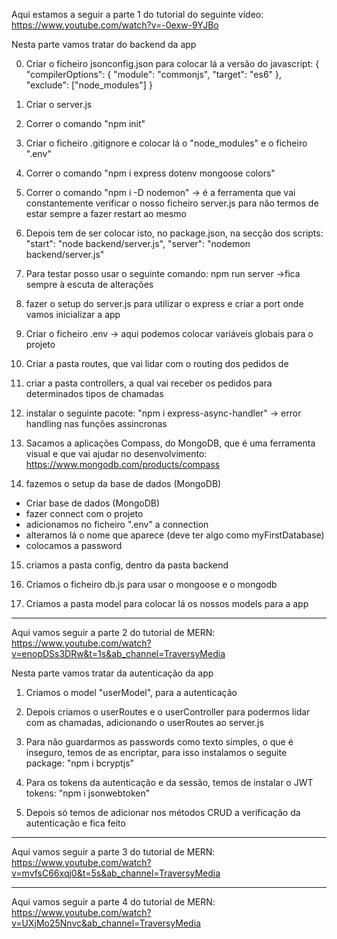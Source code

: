 Aqui estamos a seguir a parte 1 do tutorial do seguinte vídeo:
https://www.youtube.com/watch?v=-0exw-9YJBo

Nesta parte vamos tratar do backend da app

0. Criar o ficheiro jsonconfig.json para colocar lá a versão do javascript:
   {
   "compilerOptions": {
   "module": "commonjs",
   "target": "es6"
   },
   "exclude": ["node_modules"]
   }

1. Criar o server.js

2. Correr o comando "npm init"

3. Criar o ficheiro .gitignore e colocar lá o "node_modules" e o ficheiro ".env"

4. Correr o comando "npm i express dotenv mongoose colors"

5. Correr o comando "npm i -D nodemon" -> é a ferramenta que vai constantemente verificar o nosso ficheiro server.js para não termos de estar sempre a fazer restart ao mesmo

6. Depois tem de ser colocar isto, no package.json, na secção dos scripts:
   "start": "node backend/server.js",
   "server": "nodemon backend/server.js"

7. Para testar posso usar o seguinte comando:
   npm run server ->fica sempre à escuta de alterações

8. fazer o setup do server.js para utilizar o express e criar a port onde vamos inicializar a app

9. Criar o ficheiro .env -> aqui podemos colocar variáveis globais para o projeto

10. Criar a pasta routes, que vai lidar com o routing dos pedidos de

11. criar a pasta controllers, a qual vai receber os pedidos para determinados tipos de chamadas

12. instalar o seguinte pacote: "npm i express-async-handler" -> error handling nas funções assincronas

13. Sacamos a aplicações Compass, do MongoDB, que é uma ferramenta visual e que vai ajudar no desenvolvimento:
    https://www.mongodb.com/products/compass

14. fazemos o setup da base de dados (MongoDB)

- Criar base de dados (MongoDB)
- fazer connect com o projeto
- adicionamos no ficheiro ".env" a connection
- alteramos lá o nome que aparece (deve ter algo como myFirstDatabase)
- colocamos a password

15. criamos a pasta config, dentro da pasta backend

16. Criamos o ficheiro db.js para usar o mongoose e o mongodb

17. Criamos a pasta model para colocar lá os nossos models para a app

---

Aqui vamos seguir a parte 2 do tutorial de MERN:
https://www.youtube.com/watch?v=enopDSs3DRw&t=1s&ab_channel=TraversyMedia

Nesta parte vamos tratar da autenticação da app

1. Criamos o model "userModel", para a autenticação

2. Depois criamos o userRoutes e o userController para podermos lidar com as chamadas, adicionando o userRoutes ao server.js

3. Para não guardarmos as passwords como texto simples, o que é inseguro, temos de as encriptar, para isso instalamos o seguite package: "npm i bcryptjs"

4. Para os tokens da autenticação e da sessão, temos de instalar o JWT tokens: "npm i jsonwebtoken"

5. Depois só temos de adicionar nos métodos CRUD a verificação da autenticação e fica feito
_______________________________________________________________________________________________________________

Aqui vamos seguir a parte 3 do tutorial de MERN:
https://www.youtube.com/watch?v=mvfsC66xqj0&t=5s&ab_channel=TraversyMedia


_______________________________________________________________________________________________________________

Aqui vamos seguir a parte 4 do tutorial de MERN:
https://www.youtube.com/watch?v=UXjMo25Nnvc&ab_channel=TraversyMedia